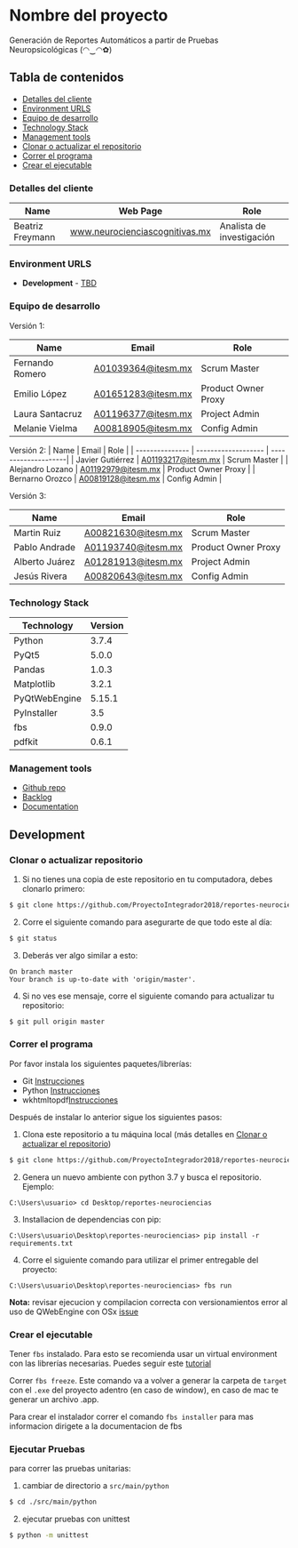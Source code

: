 # Nombre del proyecto

Generación de Reportes Automáticos a partir de Pruebas Neuropsicológicas (◠‿◠✿)

## Tabla de contenidos

- [Detalles del cliente](#detalles-del-cliente)
- [Environment URLS](#environment-urls)
- [Equipo de desarrollo](#equipo-de-desarrollo)
- [Technology Stack](#technology-stack)
- [Management tools](#management-tools)
- [Clonar o actualizar el repositorio](#clonar-o-actualizar-el-repositorio)
- [Correr el programa](#correr-el-programa)
- [Crear el ejecutable](#crear-el-ejecutable)

### Detalles del cliente

| Name             | Web Page                       | Role                      |
| ---------------- | ------------------------------ | ------------------------- |
| Beatriz Freymann | www.neurocienciascognitivas.mx | Analista de investigación |

### Environment URLS

- **Development** - [TBD](https://github.com/ProyectoIntegrador2018/reportes-neurociencias)

### Equipo de desarrollo

Versión 1:

| Name            | Email              | Role                |
| --------------- | ------------------ | ------------------- |
| Fernando Romero | A01039364@itesm.mx | Scrum Master        |
| Emilio López    | A01651283@itesm.mx | Product Owner Proxy |
| Laura Santacruz | A01196377@itesm.mx | Project Admin       |
| Melanie Vielma  | A00818905@itesm.mx | Config Admin        |

Versión 2:
| Name | Email | Role |
| --------------- | ------------------- | --------------------|
| Javier Gutiérrez | A01193217@itesm.mx | Scrum Master |
| Alejandro Lozano | A01192979@itesm.mx | Product Owner Proxy |
| Bernarno Orozco | A00819128@itesm.mx | Config Admin |


Versión 3:

| Name          | Email              | Role                |
| --------------| ------------------ | ------------------- |
| Martin Ruiz   | A00821630@itesm.mx | Scrum Master        |
| Pablo Andrade | A01193740@itesm.mx | Product Owner Proxy |
| Alberto Juárez| A01281913@itesm.mx | Project Admin       |
| Jesús Rivera  | A00820643@itesm.mx | Config Admin        |

### Technology Stack

| Technology    | Version |
| ------------- | ------- |
| Python        | 3.7.4   |
| PyQt5         | 5.0.0   |
| Pandas        | 1.0.3   |
| Matplotlib    | 3.2.1   |
| PyQtWebEngine | 5.15.1  |
| PyInstaller   | 3.5     |
| fbs           | 0.9.0   |
| pdfkit        | 0.6.1   |

### Management tools

- [Github repo](https://github.com/ProyectoIntegrador2018/reportes-neurociencias)
- [Backlog](https://teams.microsoft.com/l/file/EBA7B996-65E1-44BE-AD2D-88DDAC1C7B51?tenantId=c65a3ea6-0f7c-400b-8934-5a6dc1705645&fileType=xlsx&objectUrl=https%3A%2F%2Ftecmx.sharepoint.com%2Fsites%2FProy.IntegradorFJ2021-grupo2-Equipo2.4%2FShared%20Documents%2FEquipo%202.4%2FNeuroPy%2FApertura%2FAP%20E2.4%20Product%20Backlog.xlsx&baseUrl=https%3A%2F%2Ftecmx.sharepoint.com%2Fsites%2FProy.IntegradorFJ2021-grupo2-Equipo2.4&serviceName=teams&threadId=19:e54d4fd06c2547bf91ed6ea875e587fe@thread.tacv2&groupId=b3aaaa65-86d9-4ba0-807a-3b0e17ae6d90)
- [Documentation](https://teams.microsoft.com/_#/school/files/Proyecto?threadId=19:5c8da14bf8e34bdc9d277b396f93fc4f@thread.tacv2&ctx=channel)

## Development

### Clonar o actualizar repositorio

1. Si no tienes una copia de este repositorio en tu computadora, debes clonarlo primero:

```bash
$ git clone https://github.com/ProyectoIntegrador2018/reportes-neurociencias.git
```

2. Corre el siguiente comando para asegurarte de que todo este al día:

```bash
$ git status
```

3. Deberás ver algo similar a esto:

```
On branch master
Your branch is up-to-date with 'origin/master'.
```

4. Si no ves ese mensaje, corre el siguiente comando para actualizar tu repositorio:

```bash
$ git pull origin master
```

### Correr el programa

Por favor instala los siguientes paquetes/librerías:

- Git [Instrucciones](https://git-scm.com/book/en/v2/Getting-Started-Installing-Git)
- Python [Instrucciones](https://www.python.org/downloads/)
- wkhtmltopdf[Instrucciones](https://wkhtmltopdf.org/downloads.html)


Después de instalar lo anterior sigue los siguientes pasos:

1. Clona este repositorio a tu máquina local (más detalles en [Clonar o actualizar el repositorio](#clonar-o-actualizar-el-repositorio))

```bash
$ git clone https://github.com/ProyectoIntegrador2018/reportes-neurociencias.git
```

2. Genera un nuevo ambiente con python 3.7 y busca el repositorio. Ejemplo:

```
C:\Users\usuario> cd Desktop/reportes-neurociencias
```

3. Installacion de dependencias con pip:

```
C:\Users\usuario\Desktop\reportes-neurociencias> pip install -r requirements.txt
```

4. Corre el siguiente comando para utilizar el primer entregable del proyecto:

```
C:\Users\usuario\Desktop\reportes-neurociencias> fbs run
```

**Nota:**
revisar ejecucion y compilacion correcta con versionamientos error al uso de QWebEngine con OSx
[issue](https://github.com/pyinstaller/pyinstaller/issues/4030)

### Crear el ejecutable

Tener `fbs` instalado. Para esto se recomienda usar un virtual environment con las librerías necesarias. Puedes seguir este [tutorial](https://github.com/mherrmann/fbs-tutorial)

Correr `fbs freeze`. Este comando va a volver a generar la carpeta de `target` con el `.exe` del proyecto adentro (en caso de window), en caso de mac te generar un archivo .app.

Para crear el instalador correr el comando `fbs installer` para mas informacion dirigete a la documentacion de fbs

### Ejecutar Pruebas

para correr las pruebas unitarias:

1. cambiar de directorio a `src/main/python`

```bash
$ cd ./src/main/python
```

2. ejecutar pruebas con unittest

```bash
$ python -m unittest
```
